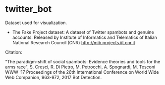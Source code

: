 # twitter_bot
Dataset used for visualization.

- The Fake Project dataset: A dataset of Twitter spambots and genuine accounts.
Released by Institute of Informatics and Telematics of
Italian National Research Council (CNR)
http://mib.projects.iit.cnr.it

Citation:

"The paradigm-shift of social spambots: Evidence theories and tools
for the arms race",
S. Cresci, R. Di Pietro, M. Petrocchi, A. Spognardi, M. Tesconi
WWW '17 Proceedings of the 26th International Conference on
World Wide Web Companion, 963-972, 2017
Bot Detection.
